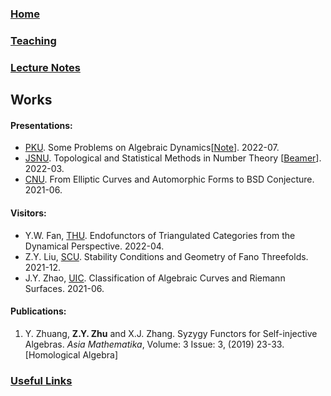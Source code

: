 ### [Home](https://ziyangzhu.github.io/Home/)
### [Teaching](https://ziyangzhu.github.io/Teaching/)
### [Lecture Notes](https://ziyangzhu.github.io/Notes/)
## Works
#### Presentations:
- [PKU](https://www.pku.edu.cn/). Some Problems on Algebraic Dynamics[[Note](https://github.com/ZiyangZhu/Works/files/9199261/Alg.Dyn.pdf)]. 2022-07.
- [JSNU](http://www.jsnu.edu.cn/). Topological and Statistical Methods in Number Theory [[Beamer](https://github.com/ZiyangZhu/Works/files/8031478/Topological.and.Statistical.Methods.in.Number.Theory.pdf)]. 2022-03.
- [CNU](https://cnu.edu.cn/). From Elliptic Curves and Automorphic Forms to BSD Conjecture. 2021-06.

#### Visitors:
- Y.W. Fan, [THU](https://www.tsinghua.edu.cn/). Endofunctors of Triangulated Categories from the Dynamical Perspective. 2022-04.
- Z.Y. Liu, [SCU](https://www.scu.edu.cn/). Stability Conditions and Geometry of Fano Threefolds. 2021-12.
- J.Y. Zhao, [UIC](https://www.uic.edu/). Classification of Algebraic Curves and Riemann Surfaces. 2021-06.

#### Publications:
1. Y. Zhuang, **Z.Y. Zhu** and X.J. Zhang. Syzygy Functors for Self-injective Algebras. _Asia Mathematika_, Volume: 3 Issue: 3, (2019) 23-33. [Homological Algebra]

### [Useful Links](https://ziyangzhu.github.io/Links/)
